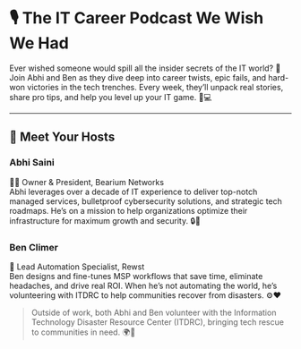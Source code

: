 # 🎙️ The IT Career Podcast We Wish We Had

Ever wished someone would spill all the insider secrets of the IT world? 🚀 Join Abhi and Ben as they dive deep into career twists, epic fails, and hard-won victories in the tech trenches. Every week, they’ll unpack real stories, share pro tips, and help you level up your IT game. 💪💻

---

## 👥 Meet Your Hosts

### Abhi Saini  
👨‍💼 Owner & President, Bearium Networks  
Abhi leverages over a decade of IT experience to deliver top-notch managed services, bulletproof cybersecurity solutions, and strategic tech roadmaps. He’s on a mission to help organizations optimize their infrastructure for maximum growth and security. 🔒🌱

### Ben Climer  
🤖 Lead Automation Specialist, Rewst  
Ben designs and fine-tunes MSP workflows that save time, eliminate headaches, and drive real ROI. When he’s not automating the world, he’s volunteering with ITDRC to help communities recover from disasters. ⚙️❤️

> Outside of work, both Abhi and Ben volunteer with the Information Technology Disaster Resource Center (ITDRC), bringing tech rescue to communities in need. 🌍🔧
